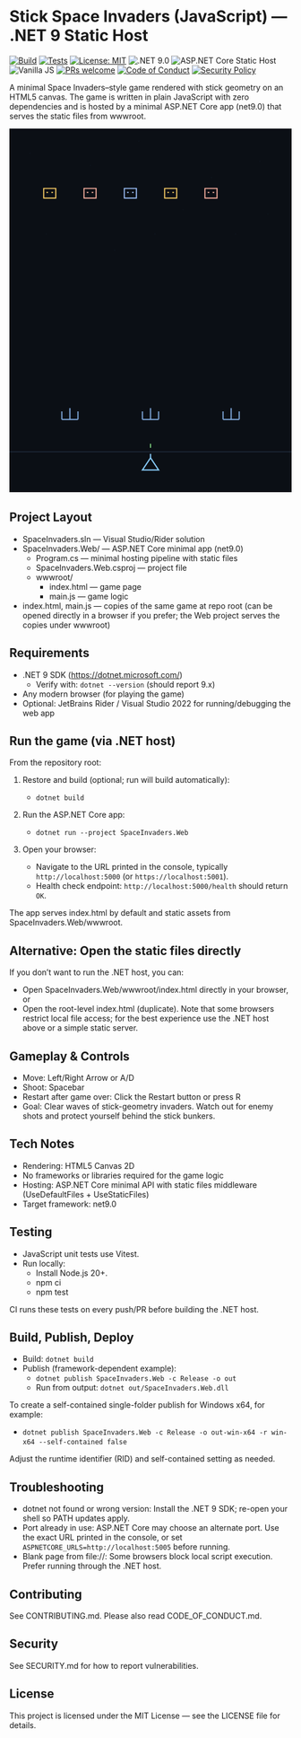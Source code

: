 # Stick Space Invaders (JavaScript) — .NET 9 Static Host

<p align="left">
  <a href="https://github.com/spurs899/space-invaders/actions/workflows/build.yml"><img src="https://img.shields.io/github/actions/workflow/status/spurs899/space-invaders/build.yml?branch=main" alt="Build"></a>
  <a href="https://github.com/spurs899/space-invaders/actions/workflows/build.yml"><img src="https://img.shields.io/github/actions/workflow/status/spurs899/space-invaders/build.yml?branch=main&label=tests" alt="Tests"></a>
  <a href="LICENSE"><img src="https://img.shields.io/badge/License-MIT-blue.svg" alt="License: MIT"></a>
  <img src="https://img.shields.io/badge/.NET-9.0-512BD4?logo=dotnet&logoColor=white" alt=".NET 9.0">
  <img src="https://img.shields.io/badge/ASP.NET%20Core-Static%20Host-5C2D91?logo=dotnet" alt="ASP.NET Core Static Host">
  <img src="https://img.shields.io/badge/JavaScript-vanilla-F7DF1E?logo=javascript&logoColor=black" alt="Vanilla JS"></img>
  <a href="CONTRIBUTING.md"><img src="https://img.shields.io/badge/PRs-welcome-brightgreen.svg" alt="PRs welcome"></a>
  <a href="CODE_OF_CONDUCT.md"><img src="https://img.shields.io/badge/Code%20of%20Conduct-Contributor%20Covenant-0e75b6.svg" alt="Code of Conduct"></a>
  <a href="SECURITY.md"><img src="https://img.shields.io/badge/Security-Policy-informational.svg" alt="Security Policy"></a>
</p>

A minimal Space Invaders–style game rendered with stick geometry on an HTML5 canvas. The game is written in plain JavaScript with zero dependencies and is hosted by a minimal ASP.NET Core app (net9.0) that serves the static files from wwwroot.

![Gameplay screenshot](SpaceInvaders.Web/assets/screenshot.svg)

## Project Layout

- SpaceInvaders.sln — Visual Studio/Rider solution
- SpaceInvaders.Web/ — ASP.NET Core minimal app (net9.0)
  - Program.cs — minimal hosting pipeline with static files
  - SpaceInvaders.Web.csproj — project file
  - wwwroot/
    - index.html — game page
    - main.js — game logic
- index.html, main.js — copies of the same game at repo root (can be opened directly in a browser if you prefer; the Web project serves the copies under wwwroot)

## Requirements

- .NET 9 SDK (https://dotnet.microsoft.com/)
  - Verify with: `dotnet --version` (should report 9.x)
- Any modern browser (for playing the game)
- Optional: JetBrains Rider / Visual Studio 2022 for running/debugging the web app

## Run the game (via .NET host)

From the repository root:

1) Restore and build (optional; run will build automatically):
   - `dotnet build`

2) Run the ASP.NET Core app:
   - `dotnet run --project SpaceInvaders.Web`

3) Open your browser:
   - Navigate to the URL printed in the console, typically `http://localhost:5000` (or `https://localhost:5001`).
   - Health check endpoint: `http://localhost:5000/health` should return `OK`.

The app serves index.html by default and static assets from SpaceInvaders.Web/wwwroot.

## Alternative: Open the static files directly

If you don’t want to run the .NET host, you can:
- Open SpaceInvaders.Web/wwwroot/index.html directly in your browser, or
- Open the root-level index.html (duplicate). Note that some browsers restrict local file access; for the best experience use the .NET host above or a simple static server.

## Gameplay & Controls

- Move: Left/Right Arrow or A/D
- Shoot: Spacebar
- Restart after game over: Click the Restart button or press R
- Goal: Clear waves of stick-geometry invaders. Watch out for enemy shots and protect yourself behind the stick bunkers.

## Tech Notes

- Rendering: HTML5 Canvas 2D
- No frameworks or libraries required for the game logic
- Hosting: ASP.NET Core minimal API with static files middleware (UseDefaultFiles + UseStaticFiles)
- Target framework: net9.0

## Testing

- JavaScript unit tests use Vitest.
- Run locally:
  - Install Node.js 20+.
  - npm ci
  - npm test

CI runs these tests on every push/PR before building the .NET host.

## Build, Publish, Deploy

- Build: `dotnet build`
- Publish (framework-dependent example):
  - `dotnet publish SpaceInvaders.Web -c Release -o out`
  - Run from output: `dotnet out/SpaceInvaders.Web.dll`

To create a self-contained single-folder publish for Windows x64, for example:
- `dotnet publish SpaceInvaders.Web -c Release -o out-win-x64 -r win-x64 --self-contained false`

Adjust the runtime identifier (RID) and self-contained setting as needed.

## Troubleshooting

- dotnet not found or wrong version: Install the .NET 9 SDK; re-open your shell so PATH updates apply.
- Port already in use: ASP.NET Core may choose an alternate port. Use the exact URL printed in the console, or set `ASPNETCORE_URLS=http://localhost:5005` before running.
- Blank page from file://: Some browsers block local script execution. Prefer running through the .NET host.

## Contributing

See CONTRIBUTING.md. Please also read CODE_OF_CONDUCT.md.

## Security

See SECURITY.md for how to report vulnerabilities.

## License

This project is licensed under the MIT License — see the LICENSE file for details.